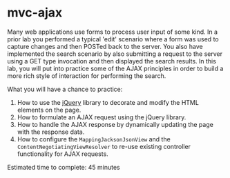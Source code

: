 # mvc-ajax

Many web applications use forms to process user input of some kind. In a prior lab you performed a typical
'edit' scenario where a form was used to capture changes and then POSTed back to the server. You also have
implemented the search scenario by also submitting a request to the server using a GET type
invocation and then displayed the search results. In this lab, you will put into practice
some of the AJAX principles in order to build a more rich style of interaction for performing the search.

What you will have a chance to practice:

1. How to use the [jQuery](http://jquery.com) library to decorate and modify the HTML elements on the page.
2. How to formulate an AJAX request using the jQuery library.
3. How to handle the AJAX response by dynamically updating the page with the response data.
4. How to configure the `MappingJacksonJsonView` and the `ContentNegotiatingViewResolver` to re-use existing controller functionality for AJAX requests.

Estimated time to complete: 45 minutes
